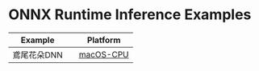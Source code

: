 # ONNX Runtime Inference Examples

| Example  |   | Platform  |
|---|---|---|
| 鳶尾花朵DNN  |   | [macOS-CPU](./onnxruntime-osx-x86_64-1.12.1/src/iris_DNN.cpp)  |